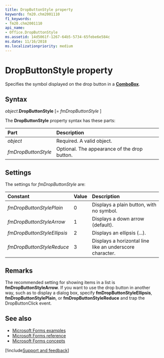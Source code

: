 ```yaml
---
title: DropButtonStyle property
keywords: fm20.chm2001110
f1_keywords:
- fm20.chm2001110
api_name:
- Office.DropButtonStyle
ms.assetid: 14d5061f-1267-64b5-5734-65febe6e584c
ms.date: 11/16/2018
ms.localizationpriority: medium
---
```



# DropButtonStyle property

Specifies the symbol displayed on the drop button in a **[ComboBox](combobox-control.md)**.

## Syntax

_object_.**DropButtonStyle** [= _fmDropButtonStyle_ ]

The **DropButtonStyle** property syntax has these parts:

|Part|Description|
|:-----|:-----|
| _object_|Required. A valid object.|
| _fmDropButtonStyle_|Optional. The appearance of the drop button.|

## Settings

The settings for _fmDropButtonStyle_ are:

|Constant|Value|Description|
|:-----|:-----|:-----|
| _fmDropButtonStylePlain_|0|Displays a plain button, with no symbol.|
| _fmDropButtonStyleArrow_|1|Displays a down arrow (default).|
| _fmDropButtonStyleEllipsis_|2|Displays an ellipsis (...).|
| _fmDropButtonStyleReduce_|3|Displays a horizontal line like an underscore character.|

## Remarks

The recommended setting for showing items in a list is **fmDropButtonStyleArrow**. If you want to use the drop button in another way, such as to display a dialog box, specify **fmDropButtonStyleEllipsis**, **fmDropButtonStylePlain**, or **fmDropButtonStyleReduce** and trap the DropButtonClick event.

## See also

- [Microsoft Forms examples](examples-microsoft-forms.md)
- [Microsoft Forms reference](reference-microsoft-forms.md)
- [Microsoft Forms concepts](concepts-microsoft-forms.md)

[!include[Support and feedback](~/includes/feedback-boilerplate.md)]